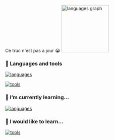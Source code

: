  
Ce truc n'est pas à jour 😭
  <img src="https://github-readme-stats.vercel.app/api/top-langs?username=luucas7&locale=fr&hide_title=false&layout=compact&card_width=320&langs_count=5&theme=dracula&hide_border=false" height="150" alt="languages graph"  />



### 🔧 Languages and tools 

[![languages](https://skillicons.dev/icons?i=python,react,java,php,bash,c,ts,js,html,css,sass)](https://skillicons.dev)

[![tools](https://skillicons.dev/icons?i=vscode,mysql,github,vite,nodejs,mongo,mui,figma,eclipse,express,maven,debian,androidstudio,bootstrap,docker,nginx,postman)](https://skillicons.dev)

### 🌱 I’m currently learning...

[![languages](https://skillicons.dev/icons?i=rust,ts)](https://skillicons.dev)


### 🔭 I would like to learn...

[![tools](https://skillicons.dev/icons?i=azure,unity,flask,next,firebase,githubactions,aws,elasticsearch,redis,tailwind,dotnet,go)](https://skillicons.dev)

<!--
**Luucas7/Luucas7** is a ✨ _special_ ✨ repository because its `README.md` (this file) appears on your GitHub profile.

Here are some ideas to get you started:

- 🔭 I’m currently working on ...
- 🌱 I’m currently learning ...
- 👯 I’m looking to collaborate on ...
- 🤔 I’m looking for help with ...
- 💬 Ask me about ...
- 📫 How to reach me: ...
- 😄 Pronouns: ...
- ⚡ Fun fact: ...
-->
